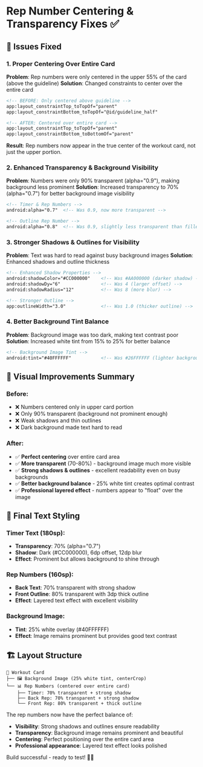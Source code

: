 # Rep Number Centering & Transparency Fixes ✅

## 🎯 **Issues Fixed**

### 1. **Proper Centering Over Entire Card**
**Problem**: Rep numbers were only centered in the upper 55% of the card (above the guideline)
**Solution**: Changed constraints to center over the entire card

```xml
<!-- BEFORE: Only centered above guideline -->
app:layout_constraintTop_toTopOf="parent"
app:layout_constraintBottom_toTopOf="@id/guideline_half"

<!-- AFTER: Centered over entire card -->
app:layout_constraintTop_toTopOf="parent"
app:layout_constraintBottom_toBottomOf="parent"
```

**Result**: Rep numbers now appear in the true center of the workout card, not just the upper portion.

### 2. **Enhanced Transparency & Background Visibility**
**Problem**: Numbers were only 90% transparent (alpha="0.9"), making background less prominent
**Solution**: Increased transparency to 70% (alpha="0.7") for better background image visibility

```xml
<!-- Timer & Rep Numbers -->
android:alpha="0.7"  <!-- Was 0.9, now more transparent -->

<!-- Outline Rep Number -->  
android:alpha="0.8"  <!-- Was 0.9, slightly less transparent than filled text -->
```

### 3. **Stronger Shadows & Outlines for Visibility**
**Problem**: Text was hard to read against busy background images
**Solution**: Enhanced shadows and outline thickness

```xml
<!-- Enhanced Shadow Properties -->
android:shadowColor="#CC000000"    <!-- Was #AA000000 (darker shadow) -->
android:shadowDy="6"               <!-- Was 4 (larger offset) -->
android:shadowRadius="12"          <!-- Was 8 (more blur) -->

<!-- Stronger Outline -->
app:outlineWidth="3.0"             <!-- Was 1.0 (thicker outline) -->
```

### 4. **Better Background Tint Balance**
**Problem**: Background image was too dark, making text contrast poor
**Solution**: Increased white tint from 15% to 25% for better balance

```xml
<!-- Background Image Tint -->
android:tint="#40FFFFFF"           <!-- Was #26FFFFFF (lighter background) -->
```

## 📱 **Visual Improvements Summary**

### Before:
- ❌ Numbers centered only in upper card portion
- ❌ Only 90% transparent (background not prominent enough)
- ❌ Weak shadows and thin outlines
- ❌ Dark background made text hard to read

### After:
- ✅ **Perfect centering** over entire card area
- ✅ **More transparent** (70-80%) - background image much more visible
- ✅ **Strong shadows & outlines** - excellent readability even on busy backgrounds
- ✅ **Better background balance** - 25% white tint creates optimal contrast
- ✅ **Professional layered effect** - numbers appear to "float" over the image

## 🎨 **Final Text Styling**

### Timer Text (180sp):
- **Transparency**: 70% (alpha="0.7")
- **Shadow**: Dark (#CC000000), 6dp offset, 12dp blur
- **Effect**: Prominent but allows background to shine through

### Rep Numbers (160sp):
- **Back Text**: 70% transparent with strong shadow
- **Front Outline**: 80% transparent with 3dp thick outline
- **Effect**: Layered text effect with excellent visibility

### Background Image:
- **Tint**: 25% white overlay (#40FFFFFF)
- **Effect**: Image remains prominent but provides good text contrast

## 🏗️ **Layout Structure**
```
📱 Workout Card
├── 🖼️ Background Image (25% white tint, centerCrop)
└── 📊 Rep Numbers (centered over entire card)
    ├── Timer: 70% transparent + strong shadow
    ├── Back Rep: 70% transparent + strong shadow  
    └── Front Rep: 80% transparent + thick outline
```

The rep numbers now have the perfect balance of:
- **Visibility**: Strong shadows and outlines ensure readability
- **Transparency**: Background image remains prominent and beautiful
- **Centering**: Perfect positioning over the entire card area
- **Professional appearance**: Layered text effect looks polished

Build successful - ready to test! 🎯💪